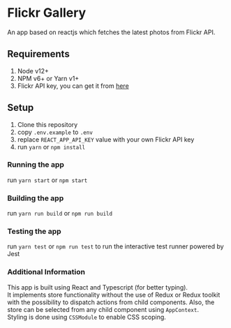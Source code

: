 # Flickr Gallery

An app based on reactjs which fetches the latest photos from Flickr API.

## Requirements
1. Node v12+
2. NPM v6+ or Yarn v1+
3. Flickr API key, you can get it from [here](https://www.flickr.com/services/api/misc.api_keys.html)

## Setup

1. Clone this repository
2. copy `.env.example` to `.env`
3. replace `REACT_APP_API_KEY` value with your own Flickr API key
4. run `yarn` or `npm install`


### Running the app

run `yarn start` or `npm start`

### Building the app

run `yarn run build` or `npm run build`

### Testing the app

run `yarn test` or `npm run test` to run the interactive test runner powered by Jest

### Additional Information

This app is built using React and Typescript (for better typing).  
It implements store functionality without the use of Redux or Redux toolkit 
with the possibility to dispatch actions from child components.
Also, the store can be selected from any child component using `AppContext`.  
Styling is done using `CSSModule` to enable CSS scoping.
